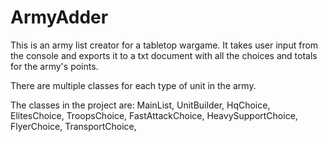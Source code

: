 # ArmyAdder

This is an army list creator for a tabletop wargame. It takes user input from the console and exports it to a txt document with all the choices and totals for the army's points.

There are multiple classes for each type of unit in the army.

The classes in the project are:
MainList,
UnitBuilder,
HqChoice,
ElitesChoice,
TroopsChoice,
FastAttackChoice,
HeavySupportChoice,
FlyerChoice,
TransportChoice,








